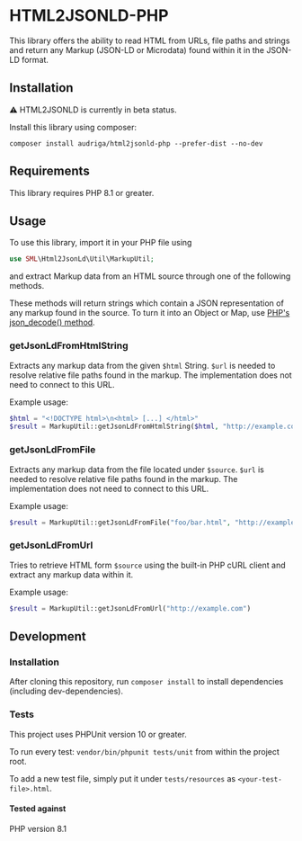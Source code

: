 # HTML2JSONLD-PHP

This library offers the ability to read HTML from URLs, file paths and strings and return any Markup (JSON-LD or Microdata) found within it in the JSON-LD format.

## Installation
⚠️ HTML2JSONLD is currently in beta status.

Install this library using composer:

```
composer install audriga/html2jsonld-php --prefer-dist --no-dev
```

## Requirements

This library requires PHP 8.1 or greater.

## Usage

To use this library, import it in your PHP file using

```php
use SML\Html2JsonLd\Util\MarkupUtil;
```

and extract Markup data from an HTML source through one of the following methods.

These methods will return strings which contain a JSON representation of any markup found in the source. To turn it into an Object or Map, use [PHP's json_decode() method](https://www.php.net/manual/de/function.json-decode.php).

### getJsonLdFromHtmlString

Extracts any markup data from the given `$html` String. `$url` is needed to resolve relative file paths found in the markup. The implementation does not need to connect to this URL.

Example usage:

```php
$html = "<!DOCTYPE html>\n<html> [...] </html>"
$result = MarkupUtil::getJsonLdFromHtmlString($html, "http://example.com")
```

### getJsonLdFromFile

Extracts any markup data from the file located under `$source`. `$url` is needed to resolve relative file paths found in the markup. The implementation does not need to connect to this URL.

Example usage:

```php
$result = MarkupUtil::getJsonLdFromFile("foo/bar.html", "http://example.com")
```

### getJsonLdFromUrl

Tries to retrieve HTML form `$source` using the built-in PHP cURL client and extract any markup data within it.

Example usage:

```php
$result = MarkupUtil::getJsonLdFromUrl("http://example.com")
```

## Development
### Installation

After cloning this repository, run `composer install` to install dependencies (including dev-dependencies).

### Tests

This project uses PHPUnit version 10 or greater.

To run every test:  `vendor/bin/phpunit tests/unit` from within the project root.

To add a new test file, simply put it under `tests/resources` as `<your-test-file>.html`.

#### Tested against 
PHP version 8.1